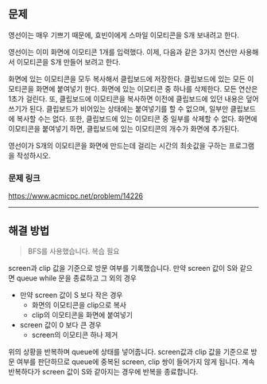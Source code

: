 ## 문제

영선이는 매우 기쁘기 때문에, 효빈이에게 스마일 이모티콘을 S개 보내려고 한다.

영선이는 이미 화면에 이모티콘 1개를 입력했다. 이제, 다음과 같은 3가지 연산만 사용해서 이모티콘을 S개 만들어 보려고 한다.

화면에 있는 이모티콘을 모두 복사해서 클립보드에 저장한다.
클립보드에 있는 모든 이모티콘을 화면에 붙여넣기 한다.
화면에 있는 이모티콘 중 하나를 삭제한다.
모든 연산은 1초가 걸린다. 또, 클립보드에 이모티콘을 복사하면 이전에 클립보드에 있던 내용은 덮어쓰기가 된다. 클립보드가 비어있는 상태에는 붙여넣기를 할 수 없으며, 일부만 클립보드에 복사할 수는 없다. 또한, 클립보드에 있는 이모티콘 중 일부를 삭제할 수 없다. 화면에 이모티콘을 붙여넣기 하면, 클립보드에 있는 이모티콘의 개수가 화면에 추가된다.

영선이가 S개의 이모티콘을 화면에 만드는데 걸리는 시간의 최솟값을 구하는 프로그램을 작성하시오.

### 문제 링크

https://www.acmicpc.net/problem/14226

---

## 해결 방법

> BFS를 사용했습니다.
> 복습 필요

screen과 clip 값을 기준으로 방문 여부를 기록했습니다.
만약 screen 값이 S와 같으면 queue while 문을 종료하고
그 외의 경우

- 만약 screen 값이 S 보다 작은 경우
  - 화면의 이모티콘을 clip으로 복사
  - clip의 이모티콘을 화면에 붙여넣기
- screen 값이 0 보다 큰 경우
  - screen의 이모티콘 하나 제거

위의 상황을 반복하며 queue에 상태를 넣어줍니다.
screen값과 clip 값을 기준으로 방문 여부를 판단하므로 queue에 중복된 screen, clip 쌍이 들어가지 않게 됩니다. 계속 반복하다가 screen 값이 S와 같아지는 경우에 반복을 종료합니다.
